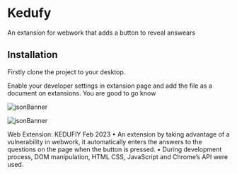 
# Kedufy

An extansion for webwork that adds a button to reveal answears



## Installation

Firstly clone the project to your desktop.

Enable your developer settings in extansion page and add the file as a document on extansions. You are good to go know 

![jsonBanner](/images/kedufiy-banner.png "Banner")

![jsonBanner](/images/kedufiy-env.png "Banner")

Web Extension: KEDUFIY  	Feb 2023 
•	An extension by taking advantage of a vulnerability in webwork, it automatically enters the answers to the questions on the page when the button is pressed.
•	During development process, DOM manipulation, HTML CSS, JavaScript and Chrome’s API were used.
    
